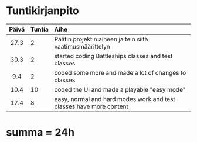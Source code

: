 # Tuntikirjanpito

|Päivä|Tuntia|Aihe|
|:----:|:-----|:-----|
|27.3|2|Päätin projektin aiheen ja tein siitä vaatimusmäärittelyn|
|30.3|2|started coding Battleships classes and test classes|
|9.4|2|coded some more and made a lot of changes to classes|
|10.4|10|coded the UI and made a playable "easy mode"|
|17.4|8|easy, normal and hard modes work and test classes have more content|

# summa = 24h 
